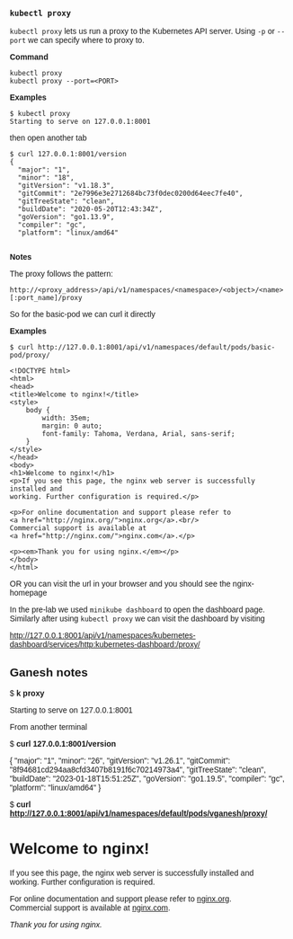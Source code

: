 

### `kubectl proxy`
`kubectl proxy` lets us run a proxy to the Kubernetes API server. Using `-p` or `--port` we can specify where to proxy to.

**Command**
```
kubectl proxy
kubectl proxy --port=<PORT>
```

**Examples**
```
$ kubectl proxy
Starting to serve on 127.0.0.1:8001

```

then open another tab
```
$ curl 127.0.0.1:8001/version
{
  "major": "1",
  "minor": "18",
  "gitVersion": "v1.18.3",
  "gitCommit": "2e7996e3e2712684bc73f0dec0200d64eec7fe40",
  "gitTreeState": "clean",
  "buildDate": "2020-05-20T12:43:34Z",
  "goVersion": "go1.13.9",
  "compiler": "gc",
  "platform": "linux/amd64"


```

**Notes**

The proxy follows the pattern:
```
http://<proxy_address>/api/v1/namespaces/<namespace>/<object>/<name>[:port_name]/proxy
```
So for the basic-pod we can curl it directly

**Examples**
```
$ curl http://127.0.0.1:8001/api/v1/namespaces/default/pods/basic-pod/proxy/

<!DOCTYPE html>
<html>
<head>
<title>Welcome to nginx!</title>
<style>
    body {
        width: 35em;
        margin: 0 auto;
        font-family: Tahoma, Verdana, Arial, sans-serif;
    }
</style>
</head>
<body>
<h1>Welcome to nginx!</h1>
<p>If you see this page, the nginx web server is successfully installed and
working. Further configuration is required.</p>

<p>For online documentation and support please refer to
<a href="http://nginx.org/">nginx.org</a>.<br/>
Commercial support is available at
<a href="http://nginx.com/">nginx.com</a>.</p>

<p><em>Thank you for using nginx.</em></p>
</body>
</html>

```
OR you can visit the url in your browser and you should see the nginx-homepage

In the pre-lab we used `minikube dashboard` to open the dashboard page. Similarly after using `kubectl proxy` we can visit the dashboard by visiting 

http://127.0.0.1:8001/api/v1/namespaces/kubernetes-dashboard/services/http:kubernetes-dashboard:/proxy/

## Ganesh notes 

$ **k proxy**

Starting to serve on 127.0.0.1:8001

From another terminal 

$ **curl 127.0.0.1:8001/version**

{
"major": "1",
"minor": "26",
"gitVersion": "v1.26.1",
"gitCommit": "8f94681cd294aa8cfd3407b8191f6c70214973a4",
"gitTreeState": "clean",
"buildDate": "2023-01-18T15:51:25Z",
"goVersion": "go1.19.5",
"compiler": "gc",
"platform": "linux/amd64"
}


$ **curl http://127.0.0.1:8001/api/v1/namespaces/default/pods/vganesh/proxy/**


<!DOCTYPE html>
<html>
<head>
<title>Welcome to nginx!</title>
<style>
html { color-scheme: light dark; }
body { width: 35em; margin: 0 auto;
font-family: Tahoma, Verdana, Arial, sans-serif; }
</style>
</head>
<body>
<h1>Welcome to nginx!</h1>
<p>If you see this page, the nginx web server is successfully installed and
working. Further configuration is required.</p>

<p>For online documentation and support please refer to
<a href="http://nginx.org/">nginx.org</a>.<br/>
Commercial support is available at
<a href="http://nginx.com/">nginx.com</a>.</p>

<p><em>Thank you for using nginx.</em></p>
</body>
</html>


